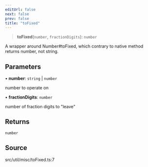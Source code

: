 ```yaml
---
editUrl: false
next: false
prev: false
title: "toFixed"
---
```


> **toFixed**(`number`, `fractionDigits`): `number`

A wrapper around Number#toFixed, which contrary to native method returns number, not string.

## Parameters

• **number**: `string` \| `number`

number to operate on

• **fractionDigits**: `number`

number of fraction digits to "leave"

## Returns

`number`

## Source

src/util/misc/toFixed.ts:7
